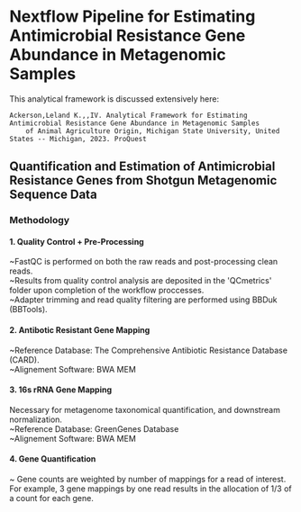 # Nextflow Pipeline for Estimating Antimicrobial Resistance Gene Abundance in Metagenomic Samples
This analytical framework is discussed extensively here:  

    Ackerson,Leland K.,,IV. Analytical Framework for Estimating Antimicrobial Resistance Gene Abundance in Metagenomic Samples  
        of Animal Agriculture Origin, Michigan State University, United States -- Michigan, 2023. ProQuest

## Quantification and Estimation of Antimicrobial Resistance Genes from Shotgun Metagenomic Sequence Data
### Methodology
#### 1.  Quality Control + Pre-Processing
~FastQC is performed on both the raw reads and post-processing clean reads.  
~Results from quality control analysis are deposited in the 'QCmetrics' folder upon completion of the workflow proccesses.  
~Adapter trimming and read quality filtering are performed using BBDuk (BBTools).

#### 2.  Antibotic Resistant Gene Mapping
~Reference Database: The Comprehensive Antibiotic Resistance Database (CARD).  
~Alignement Software: BWA MEM

#### 3.  16s rRNA Gene Mapping
Necessary for metagenome taxonomical quantification, and downstream normalization.  
~Reference Database: GreenGenes Database  
~Alignement Software: BWA MEM

#### 4.  Gene Quantification
~ Gene counts are weighted by number of mappings for a read of interest.  
For example, 3 gene mappings by one read results in the allocation of 1/3 of a count for each gene.



